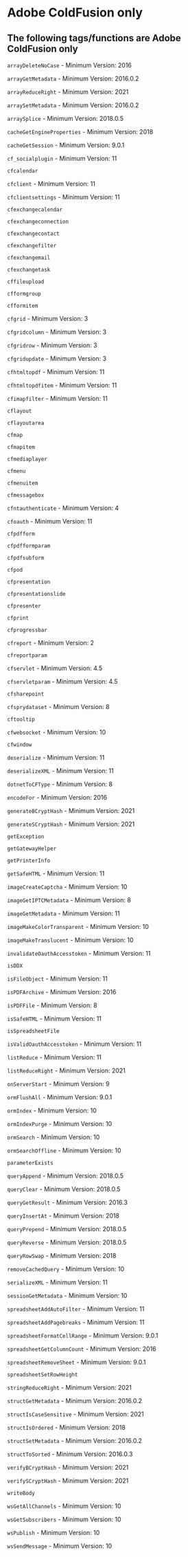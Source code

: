# Adobe ColdFusion only

## The following tags/functions are Adobe ColdFusion only

`arrayDeleteNoCase` - Minimum Version: 2016

`arrayGetMetadata` - Minimum Version: 2016.0.2

`arrayReduceRight` - Minimum Version: 2021

`arraySetMetadata` - Minimum Version: 2016.0.2

`arraySplice` - Minimum Version: 2018.0.5

`cacheGetEngineProperties` - Minimum Version: 2018

`cacheGetSession` - Minimum Version: 9.0.1

`cf_socialplugin` - Minimum Version: 11

`cfcalendar`

`cfclient` - Minimum Version: 11

`cfclientsettings` - Minimum Version: 11

`cfexchangecalendar`

`cfexchangeconnection`

`cfexchangecontact`

`cfexchangefilter`

`cfexchangemail`

`cfexchangetask`

`cffileupload`

`cfformgroup`

`cfformitem`

`cfgrid` - Minimum Version: 3

`cfgridcolumn` - Minimum Version: 3

`cfgridrow` - Minimum Version: 3

`cfgridupdate` - Minimum Version: 3

`cfhtmltopdf` - Minimum Version: 11

`cfhtmltopdfitem` - Minimum Version: 11

`cfimapfilter` - Minimum Version: 11

`cflayout`

`cflayoutarea`

`cfmap`

`cfmapitem`

`cfmediaplayer`

`cfmenu`

`cfmenuitem`

`cfmessagebox`

`cfntauthenticate` - Minimum Version: 4

`cfoauth` - Minimum Version: 11

`cfpdfform`

`cfpdfformparam`

`cfpdfsubform`

`cfpod`

`cfpresentation`

`cfpresentationslide`

`cfpresenter`

`cfprint`

`cfprogressbar`

`cfreport` - Minimum Version: 2

`cfreportparam`

`cfservlet` - Minimum Version: 4.5

`cfservletparam` - Minimum Version: 4.5

`cfsharepoint`

`cfsprydataset` - Minimum Version: 8

`cftooltip`

`cfwebsocket` - Minimum Version: 10

`cfwindow`

`deserialize` - Minimum Version: 11

`deserializeXML` - Minimum Version: 11

`dotnetToCFType` - Minimum Version: 8

`encodeFor` - Minimum Version: 2016

`generateBCryptHash` - Minimum Version: 2021

`generateSCryptHash` - Minimum Version: 2021

`getException`

`getGatewayHelper`

`getPrinterInfo`

`getSafeHTML` - Minimum Version: 11

`imageCreateCaptcha` - Minimum Version: 10

`imageGetIPTCMetadata` - Minimum Version: 8

`imageGetMetadata` - Minimum Version: 11

`imageMakeColorTransparent` - Minimum Version: 10

`imageMakeTranslucent` - Minimum Version: 10

`invalidateOauthAccesstoken` - Minimum Version: 11

`isDDX`

`isFileObject` - Minimum Version: 11

`isPDFArchive` - Minimum Version: 2016

`isPDFFile` - Minimum Version: 8

`isSafeHTML` - Minimum Version: 11

`isSpreadsheetFile`

`isValidOauthAccesstoken` - Minimum Version: 11

`listReduce` - Minimum Version: 11

`listReduceRight` - Minimum Version: 2021

`onServerStart` - Minimum Version: 9

`ormFlushAll` - Minimum Version: 9.0.1

`ormIndex` - Minimum Version: 10

`ormIndexPurge` - Minimum Version: 10

`ormSearch` - Minimum Version: 10

`ormSearchOffline` - Minimum Version: 10

`parameterExists`

`queryAppend` - Minimum Version: 2018.0.5

`queryClear` - Minimum Version: 2018.0.5

`queryGetResult` - Minimum Version: 2016.3

`queryInsertAt` - Minimum Version: 2018

`queryPrepend` - Minimum Version: 2018.0.5

`queryReverse` - Minimum Version: 2018.0.5

`queryRowSwap` - Minimum Version: 2018

`removeCachedQuery` - Minimum Version: 10

`serializeXML` - Minimum Version: 11

`sessionGetMetadata` - Minimum Version: 10

`spreadsheetAddAutoFilter` - Minimum Version: 11

`spreadsheetAddPagebreaks` - Minimum Version: 11

`spreadsheetFormatCellRange` - Minimum Version: 9.0.1

`spreadsheetGetColumnCount` - Minimum Version: 2016

`spreadsheetRemoveSheet` - Minimum Version: 9.0.1

`spreadsheetSetRowHeight`

`stringReduceRight` - Minimum Version: 2021

`structGetMetadata` - Minimum Version: 2016.0.2

`structIsCaseSensitive` - Minimum Version: 2021

`structIsOrdered` - Minimum Version: 2018

`structSetMetadata` - Minimum Version: 2016.0.2

`structToSorted` - Minimum Version: 2016.0.3

`verifyBCryptHash` - Minimum Version: 2021

`verifySCryptHash` - Minimum Version: 2021

`writeBody`

`wsGetAllChannels` - Minimum Version: 10

`wsGetSubscribers` - Minimum Version: 10

`wsPublish` - Minimum Version: 10

`wsSendMessage` - Minimum Version: 10